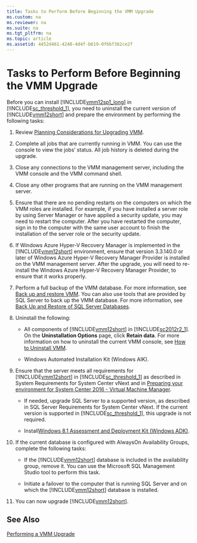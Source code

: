 ```yaml
---
title: Tasks to Perform Before Beginning the VMM Upgrade
ms.custom: na
ms.reviewer: na
ms.suite: na
ms.tgt_pltfrm: na
ms.topic: article
ms.assetid: 4452d461-4240-4d4f-b619-0f6bf362ce2f
---
```

# Tasks to Perform Before Beginning the VMM Upgrade
Before you can install [!INCLUDE[vmm12sp1_long](../Token/vmm12sp1_long_md.md)] in [!INCLUDE[sc_threshold_1](../Token/sc_threshold_1_md.md)], you need to uninstall the current version of [!INCLUDE[vmm12short](../Token/vmm12short_md.md)] and prepare the environment by performing the following tasks:

1.  Review [Planning Considerations for Upgrading VMM](../Topic/Planning-Considerations-for-Upgrading-VMM.md).

2.  Complete all jobs that are currently running in VMM. You can use the console to view the jobs’ status. All job history is deleted during the upgrade.

3.  Close any connections to the VMM management server, including the VMM console and the VMM command shell.

4.  Close any other programs that are running on the VMM management server.

5.  Ensure that there are no pending restarts on the computers on which the VMM roles are installed. For example, if you have installed a server role by using Server Manager or have applied a security update, you may need to restart the computer. After you have restarted the computer, sign in to the computer with the same user account to finish the installation of the server role or the security update.

6.  If Windows Azure Hyper\-V Recovery Manager is implemented in the [!INCLUDE[vmm12short](../Token/vmm12short_md.md)] environment, ensure that version 3.3.140.0 or later of Windows Azure Hyper\-V Recovery Manager Provider is installed on the VMM management server. After the upgrade, you will need to re\-install the Windows Azure Hyper\-V Recovery Manager Provider, to ensure that it works properly.

7.  Perform a full backup of the VMM database. For more information, see [Back up and restore VMM](../Topic/Back-up-and-restore-VMM.md). You can also use tools that are provided by SQL Server to back up the VMM database. For more information, see [Back Up and Restore of SQL Server Databases](http://technet.microsoft.com/library/ms187048.aspx).

8.  Uninstall the following:

    -   All components of [!INCLUDE[vmm12short](../Token/vmm12short_md.md)] in [!INCLUDE[sc2012r2_1](../Token/sc2012r2_1_md.md)]. On the **Uninstallation Options** page, click **Retain data**. For more information on how to uninstall the current VMM console, see [How to Uninstall VMM](../Topic/How-to-Uninstall-VMM.md).

    -   Windows Automated Installation Kit \(Windows AIK\).

9. Ensure that the server meets all requirements for [!INCLUDE[vmm12short](../Token/vmm12short_md.md)] in [!INCLUDE[sc_threshold_1](../Token/sc_threshold_1_md.md)] as described in System Requirements for System Center vNext and in [Preparing your environment for System Center 2016 - Virtual Machine Manager](../Topic/Preparing-your-environment-for-System-Center-2016---Virtual-Machine-Manager.md).

    -   If needed, upgrade SQL Server to a supported version, as described in SQL Server Requirements for System Center vNext. If the current version is supported in [!INCLUDE[sc_threshold_1](../Token/sc_threshold_1_md.md)], this upgrade is not required.

    -   Install[Windows 8.1 Assessment and Deployment Kit (Windows ADK)](http://www.microsoft.com/download/details.aspx?id=39982).

10. If the current database is configured with AlwaysOn Availability Groups, complete the following tasks:

    -   If the [!INCLUDE[vmm12short](../Token/vmm12short_md.md)] database is included in the availability group, remove it. You can use the Microsoft SQL Management Studio tool to perform this task.

    -   Initiate a failover to the computer that is running SQL Server and on which the [!INCLUDE[vmm12short](../Token/vmm12short_md.md)] database is installed.

11. You can now upgrade [!INCLUDE[vmm12short](../Token/vmm12short_md.md)].

## See Also
[Performing a VMM Upgrade](../Topic/Performing-a-VMM-Upgrade.md)

